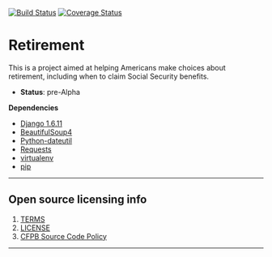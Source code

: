  [![Build Status](https://travis-ci.org/cfpb/retirement.png)](https://travis-ci.org/cfpb/retirement) [![Coverage Status](https://coveralls.io/repos/cfpb/retirement/badge.svg)](https://coveralls.io/r/cfpb/retirement)

# Retirement

This is a project aimed at helping Americans make choices about retirement, including when to claim Social Security benefits.   
  - **Status**: pre-Alpha


**Dependencies**  
 * [Django 1.6.11](https://docs.djangoproject.com/en/1.6/)
 * [BeautifulSoup4](http://www.crummy.com/software/BeautifulSoup/bs4/doc/)
 * [Python-dateutil](https://dateutil.readthedocs.org/en/latest/)
 * [Requests](http://docs.python-requests.org/en/latest/)
 * [virtualenv](https://virtualenv.pypa.io/en/latest/)
 * [pip](https://pypi.python.org/pypi/pip)
 
<!--
 * [Django localflavor](https://github.com/django/django-localflavor)
 * [Django Rest Framework](http://www.django-rest-framework.org)
 * [MySQL Python](http://mysql-python.sourceforge.net/)
 * [South](http://south.aeracode.org)
 * [django-cors-headers](https://github.com/ottoyiu/django-cors-headers)

**Installation**  
The tool is a Django module and can be installed and run inside a Django project.
Here's help for setting up a Django project and adding modules:
 - [Starting a project](https://docs.djangoproject.com/en/1.6/intro/tutorial01/)
 - [Adding modules](https://docs.djangoproject.com/en/1.6/ref/django-admin/#startproject-projectname-destination)

## Configuration

## Usage

## How to test the software

## Known issues

## Getting help

## Getting involved

[CONTRIBUTING](CONTRIBUTING.md).
-->

----

## Open source licensing info
1. [TERMS](TERMS.md)
2. [LICENSE](LICENSE)
3. [CFPB Source Code Policy](https://github.com/cfpb/source-code-policy/)


----


<!--
## Credits and references
-->